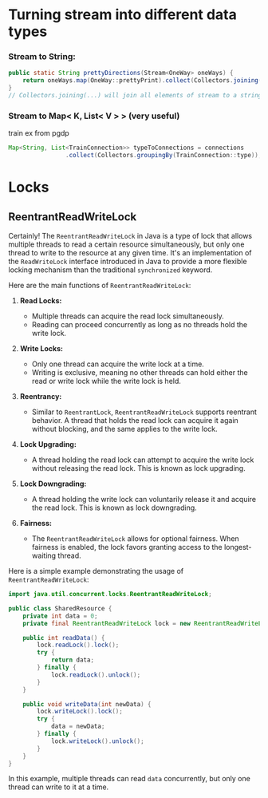 
# Turning stream into different data types

### Stream to String:
```Java
public static String prettyDirections(Stream<OneWay> oneWays) {  
    return oneWays.map(OneWay::prettyPrint).collect(Collectors.joining("\n"));  
}
// Collectors.joining(...) will join all elements of stream to a string seperated by specifyed delimiter
```

### Stream to Map< K, List< V > > (very useful)
train ex from pgdp
```java
Map<String, List<TrainConnection>> typeToConnections = connections
                .collect(Collectors.groupingBy(TrainConnection::type));
```


# Locks


## ReentrantReadWriteLock
Certainly! The `ReentrantReadWriteLock` in Java is a type of lock that allows multiple threads to read a certain resource simultaneously, but only one thread to write to the resource at any given time. It's an implementation of the `ReadWriteLock` interface introduced in Java to provide a more flexible locking mechanism than the traditional `synchronized` keyword.

Here are the main functions of `ReentrantReadWriteLock`:

1. **Read Locks:**
   - Multiple threads can acquire the read lock simultaneously.
   - Reading can proceed concurrently as long as no threads hold the write lock.

2. **Write Locks:**
   - Only one thread can acquire the write lock at a time.
   - Writing is exclusive, meaning no other threads can hold either the read or write lock while the write lock is held.

3. **Reentrancy:**
   - Similar to `ReentrantLock`, `ReentrantReadWriteLock` supports reentrant behavior. A thread that holds the read lock can acquire it again without blocking, and the same applies to the write lock.

4. **Lock Upgrading:**
   - A thread holding the read lock can attempt to acquire the write lock without releasing the read lock. This is known as lock upgrading.

5. **Lock Downgrading:**
   - A thread holding the write lock can voluntarily release it and acquire the read lock. This is known as lock downgrading.

6. **Fairness:**
   - The `ReentrantReadWriteLock` allows for optional fairness. When fairness is enabled, the lock favors granting access to the longest-waiting thread.

Here is a simple example demonstrating the usage of `ReentrantReadWriteLock`:

```java
import java.util.concurrent.locks.ReentrantReadWriteLock;

public class SharedResource {
    private int data = 0;
    private final ReentrantReadWriteLock lock = new ReentrantReadWriteLock();

    public int readData() {
        lock.readLock().lock();
        try {
            return data;
        } finally {
            lock.readLock().unlock();
        }
    }

    public void writeData(int newData) {
        lock.writeLock().lock();
        try {
            data = newData;
        } finally {
            lock.writeLock().unlock();
        }
    }
}
```

In this example, multiple threads can read `data` concurrently, but only one thread can write to it at a time.
